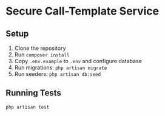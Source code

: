 # Secure Call-Template Service

## Setup

1. Clone the repository
2. Run `composer install`
3. Copy `.env.example` to `.env` and configure database
4. Run migrations: `php artisan migrate`
5. Run seeders: `php artisan db:seed`

## Running Tests

```bash
php artisan test
